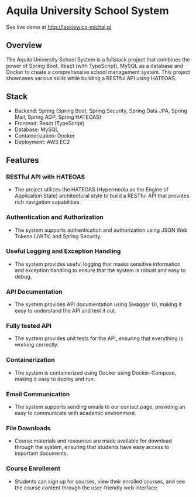 # Aquila University School System

See live demo at
http://leskiewicz-michal.pl

## Overview

The Aquila University School System is a fullstack project that combines the power of Spring Boot, React (with TypeScript), MySQL as a database and Docker to create a comprehensive school management system. This project showcases various skills while building a RESTful API using HATEOAS.

## Stack

- Backend: Spring (Spring Boot, Spring Security, Spring Data JPA, Spring Mail, Spring AOP, Spring HATEOAS)
- Frontend: React (TypeScript)
- Database: MySQL
- Containerization: Docker
- Deployment: AWS EC2

## Features

### RESTful API with HATEOAS

- The project utilizes the HATEOAS (Hypermedia as the Engine of Application State) architectural style to build a RESTful API that provides rich navigation capabilities.

### Authentication and Authorization

- The system supports authentication and authorization using JSON Web Tokens (JWTs) and Spring Security.

### Useful Logging and Exception Handling

- The system provides useful logging that masks sensitive information and exception handling to ensure that the system is robust and easy to debug.

### API Documentation

- The system provides API documentation using Swagger UI, making it easy to understand the API and test it out.

### Fully tested API

- The system provides unit tests for the API, ensuring that everything is working correctly.

### Containerization

- The system is containerized using Docker using Docker-Compose, making it easy to deploy and run.

### Email Communication

- The system supports sending emails to our contact page, providing an easy to communicate with academic environment.

### File Downloads

- Course materials and resources are made available for download through the system, ensuring that students have easy access to important documents.

### Course Enrollment

- Students can sign up for courses, view their enrolled courses, and see the course content through the user-friendly web interface.
